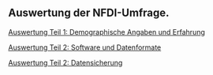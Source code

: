 ## Auswertung der NFDI-Umfrage.

[Auswertung Teil 1: Demographische Angaben und Erfahrung](https://github.com/SCSchmidt/N4Oumfrage/blob/master/docs/md/Auswertung1.md)

[Auswertung Teil 2: Software und Datenformate](https://github.com/SCSchmidt/N4Oumfrage/blob/master/docs/md/Auswertung_Software_Datenformate.md)

[Auswertung Teil 2: Datensicherung](https://github.com/SCSchmidt/N4Oumfrage/blob/master/docs/md/Auswertung_Datensicherung.md)



